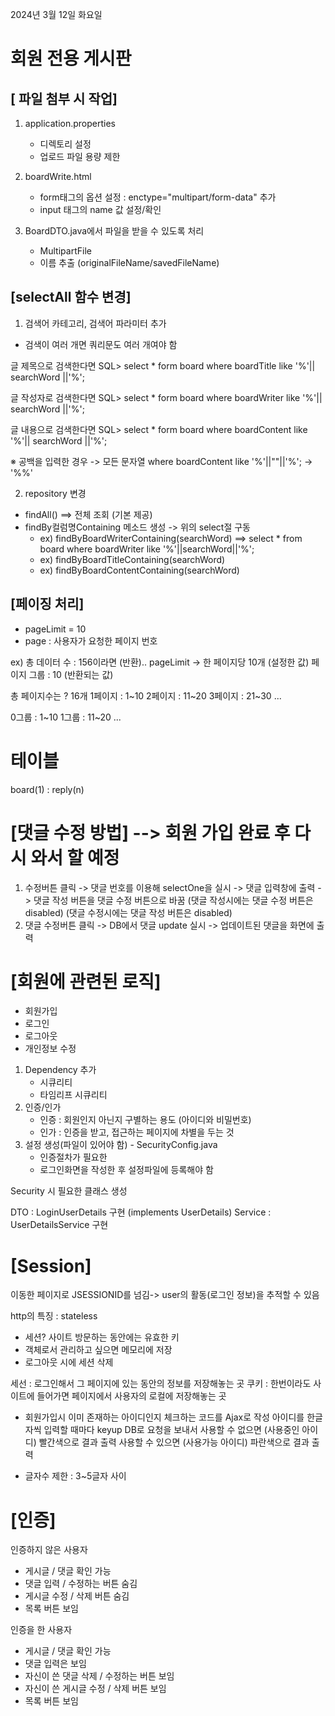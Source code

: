 2024년 3월 12일 화요일


# 회원 전용 게시판

## [ 파일 첨부 시 작업]
1) application.properties
    - 디렉토리 설정 
    - 업로드 파일 용량 제한
2) boardWrite.html
    - form태그의 옵션 설정 : enctype="multipart/form-data" 추가
    - input 태그의 name 값 설정/확인

3) BoardDTO.java에서 파일을 받을 수 있도록 처리
    - MultipartFile
    - 이름 추출 (originalFileName/savedFileName)



## [selectAll 함수 변경]

1) 검색어 카테고리, 검색어 파라미터 추가
- 검색이 여러 개면 쿼리문도 여러 개여야 함

글 제목으로 검색한다면 
SQL>
select * 
form board 
where boardTitle like '%'|| searchWord ||'%';

글 작성자로 검색한다면 
SQL>
select * 
form board 
where boardWriter like '%'|| searchWord ||'%';

글 내용으로 검색한다면 
SQL>
select * 
form board 
where boardContent like '%'|| searchWord ||'%';

※ 공백을 입력한 경우 -> 모든 문자열
where boardContent like '%'||""||'%'; -> '%%'


2) repository 변경
- findAll() ==> 전체 조회 (기본 제공)
- findBy컬럼명Containing 메소드 생성 -> 위의 select절 구동
    - ex) findByBoardWriterContaining(searchWord)
        ==> select * 
            from board
            where boardWriter like '%'||searchWord||'%';
    - ex) findByBoardTitleContaining(searchWord)
    - ex) findByBoardContentContaining(searchWord)



## [페이징 처리]
- pageLimit = 10
- page : 사용자가 요청한 페이지 번호

ex) 총 데이터 수  : 156이라면 (반환)..
pageLimit -> 한 페이지당 10개 (설정한 값)
페이지 그룹 : 10 (반환되는 값)

총 페이지수는 ? 16개
1페이지 : 1~10
2페이지 : 11~20
3페이지 : 21~30
...

0그룹 : 1~10
1그룹 : 11~20
...




# 테이블
board(1) : reply(n)


# [댓글 수정 방법] --> 회원 가입 완료 후 다시 와서 할 예정
1. 수정버튼 클릭 -> 댓글 번호를 이용해 selectOne을 실시
                 -> 댓글 입력창에 출력 
                 -> 댓글 작성 버튼을 댓글 수정 버튼으로 바꿈
                    (댓글 작성시에는 댓글 수정 버튼은 disabled) 
                    (댓글 수정시에는 댓글 작성 버튼은 disabled) 
2. 댓글 수정버튼 클릭 
                 -> DB에서 댓글 update 실시
                 -> 업데이트된 댓글을 화면에 출력


# [회원에 관련된 로직]
- 회원가입
- 로그인
- 로그아웃
- 개인정보 수정

1) Dependency 추가
    - 시큐리티
    - 타임리프 시큐리티
2) 인증/인가
    - 인증 : 회원인지 아닌지 구별하는 용도 (아이디와 비밀번호)
    - 인가 : 인증을 받고, 접근하는 페이지에 차별을 두는 것
3) 설정 생성(파일이 있어야 함) - SecurityConfig.java
    - 인증절차가 필요한 
    - 로그인화면을 작성한 후 설정파일에 등록해야 함



Security 시 필요한 클래스 생성

DTO : LoginUserDetails 구현 (implements UserDetails)
Service : UserDetailsService 구현


# [Session]
이동한 페이지로 JSESSIONID를 넘김-> user의 활동(로그인 정보)을 추적할 수 있음 

http의 특징 : stateless 

- 세션? 사이트 방문하는 동안에는 유효한 키
- 객체로서 관리하고 싶으면 메모리에 저장
- 로그아웃 시에 세션 삭제

세선 : 로그인해서 그 페이지에 있는 동안의 정보를 저장해놓는 곳
쿠키 : 한번이라도 사이트에 들어가면 페이지에서 사용자의 로컬에 저장해놓는 곳


* 회원가입시 이미 존재하는 아이디인지 체크하는 코드를 Ajax로 작성
아이디를 한글자씩 입력할 때마다 keyup DB로 요청을 보내서
사용할 수 없으면 (사용중인 아이디) 빨간색으로 결과 출력
사용할 수 있으면 (사용가능 아이디) 파란색으로 결과 출력

- 글자수 제한 : 3~5글자 사이


# [인증]
인증하지 않은 사용자
- 게시글 / 댓글 확인 가능
- 댓글 입력 / 수정하는 버튼 숨김
- 게시글 수정 / 삭제 버튼 숨김
- 목록 버튼 보임

인증을 한 사용자
- 게시글 / 댓글 확인 가능
- 댓글 입력은 보임
- 자신이 쓴 댓글 삭제 / 수정하는 버튼 보임
- 자신이 쓴 게시글 수정 / 삭제 버튼 보임
- 목록 버튼 보임
